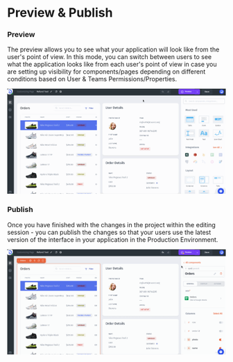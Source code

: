 # Preview & Publish

### Preview

The preview allows you to see what your application will look like from the user's point of view. In this mode, you can switch between users to see what the application looks like from each user's point of view in case you are setting up visibility for components/pages depending on different conditions based on User & Teams Permissions/Properties.

![](../../.gitbook/assets/testgif7.gif)

### Publish

Once you have finished with the changes in the project within the editing session - you can publish the changes so that your users use the latest version of the interface in your application in the Production Environment.

![](../../.gitbook/assets/testgif8.gif)
